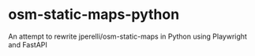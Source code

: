 # osm-static-maps-python
An attempt to rewrite jperelli/osm-static-maps in Python using Playwright and FastAPI

